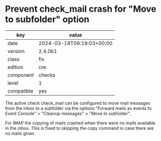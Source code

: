 [//]: # (werk v2)
# Prevent check_mail crash for "Move to subfolder" option

key        | value
---------- | ---
date       | 2024-03-18T09:19:03+00:00
version    | 2.4.0b1
class      | fix
edition    | cre
component  | checks
level      | 1
compatible | yes

The active check check_mail can be configured to move mail messages from the inbox to a subfolder via the options "Forward mails as events to Event Console" > "Cleanup messages" > "Move to subfolder".

For IMAP the copying of mails crashed when there were no mails available in the inbox.
This is fixed to skipping the copy command in case there are no mails given.
